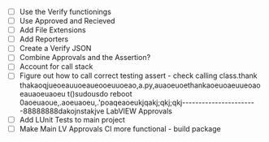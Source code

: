 - [ ] Use the Verify functionings
- [ ] Use Approved and Recieved
- [ ] Add File Extensions
- [ ] Add Reporters
- [ ] Create a Verify JSON
- [ ] Combine Approvals and the Assertion?
- [ ] Account for call stack
- [ ] Figure out how to call correct testing assert - check calling class.thank thakaoqjueoeauuoeaueooeuuoeao,a.py,auaoeuoethankaoeuoaeuueoaoeauaoeuaoeu
t()sudousdo reboot 0aoeuaoue,.aoeuaoeu,.'poaqeaoeukjqakj;qkj;qkj-----------------------88888888dakojnstakjve LabVIEW Approvals
- [ ] Add LUnit Tests to main project
- [ ] Make Main LV Approvals CI more functional - build package
